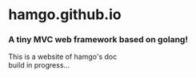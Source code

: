 # hamgo.github.io
### A tiny MVC web framework based on golang!
This is a website of hamgo's doc   
build in progress...
